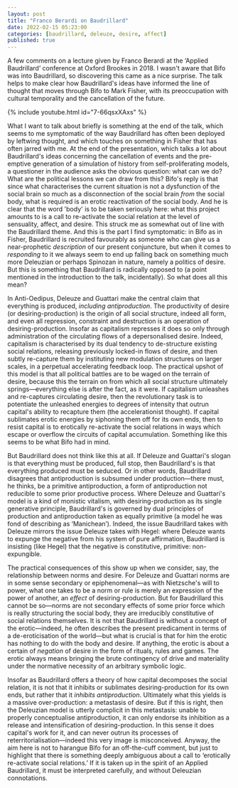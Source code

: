 ```yaml
---
layout: post
title: "Franco Berardi on Baudrillard"
date: 2022-02-15 05:23:00
categories: [baudrillard, deleuze, desire, affect]
published: true
---
```


A few comments on a lecture given by Franco Berardi at the ‘Applied Baudrillard’ conference at Oxford Brookes in 2018. I wasn't aware that Bifo was into Baudrillard, so discovering this came as a nice surprise. The talk helps to make clear how Baudrillard's ideas have informed the line of thought that moves through Bifo to Mark Fisher, with its preoccupation with cultural temporality and the cancellation of the future.

{% include youtube.html id="7-66qsxXAxs" %}

What I want to talk about briefly is something at the end of the talk, which seems to me symptomatic of the way Baudrillard has often been deployed by leftwing thought, and which touches on something in Fisher that has often jarred with me. At the end of the presentation, which talks a lot about Baudrillard's ideas concerning the cancellation of events and the pre-emptive generation of a simulation of history from self-proliferating models, a questioner in the audience asks the obvious question: what can we do? What are the political lessons we can draw from this? Bifo's reply is that since what characterises the current situation is not a dysfunction of the social brain so much as a disconnection of the social brain _from_ the social body, what is required is an erotic reactivation of the social body. And he is clear that the word 'body' is to be taken seriously here: what this project amounts to is a call to re-activate the social relation at the level of sensuality, affect, and desire. This struck me as somewhat out of line with the Baudrillard theme. And this is the part I find symptomatic: in Bifo as in Fisher, Baudrillard is recruited favourably as someone who can give us a near-prophetic _description_ of our present conjuncture, but when it comes to _responding_ to it we always seem to end up falling back on something much more Deleuzian or perhaps Spinozan in nature, namely a politics of desire. But this is something that Baudrillard is radically opposed to (a point mentioned in the introduction to the talk, incidentally). So what does all this mean?

In Anti-Oedipus, Deleuze and Guattari make the central claim that everything is produced, _including antiproduction_. The productivity of desire (or desiring-production) is the origin of all social structure, indeed all form, and even all repression, constraint and destruction is an operation of desiring-production. Insofar as capitalism represses it does so only through administration of the circulating flows of a depersonalised desire. Indeed, capitalism is characterised by its dual tendency to de-structure existing social relations, releasing previously locked-in flows of desire, and then subtly re-capture them by instituting new modulation structures on larger scales, in a perpetual accelerating feedback loop. The practical upshot of this model is that all political battles are to be waged on the terrain of desire, because this the terrain on from which all social structure ultimately springs—everything else is after the fact, as it were. If capitalism unleashes and re-captures circulating desire, then the revolutionary task is to potentiate the unleashed energies to degrees of intensity that outrun capital's ability to recapture them (the accelerationist thought). If capital sublimates erotic energies by siphoning them off for its own ends, then to resist capital is to erotically re-activate the social relations in ways which escape or overflow the circuits of capital accumulation. Something like this seems to be what Bifo had in mind.

But Baudrillard does not think like this at all. If Deleuze and Guattari's slogan is that everything must be produced, full stop, then Baudrillard's is that everything produced must be seduced. Or in other words, Baudrillard disagrees that antiproduction is subsumed under production—there must, he thinks, be a primitive antiproduction, a form of antiproduction not reducible to some prior productive process. Where Deleuze and Guattari's model is a kind of monistic vitalism, with desiring-production as its single generative principle, Baudrillard's is governed by dual principles of production and antiproduction taken as equally primitive (a model he was fond of describing as ‘Manichean’). Indeed, the issue Baudrillard takes with Deleuze mirrors the issue Deleuze takes with Hegel: where Deleuze wants to expunge the negative from his system of pure affirmation, Baudrillard is insisting (like Hegel) that the negative is constitutive, primitive: non-expungible.

The practical consequences of this show up when we consider, say, the relationship between norms and desire. For Deleuze and Guattari norms are in some sense secondary or epiphenomenal—as with Nietzsche's will to power, what one takes to be a norm or rule is merely an expression of the power of another, an _effect_ of desiring-production. But for Baudrillard this cannot be so—norms are not secondary effects of some prior force which is really structuring the social body, they are irreducibly constitutive of social relations themselves. It is not that Baudrillard is without a concept of the erotic—indeed, he often describes the present predicament in terms of a de-eroticisation of the world—but what is crucial is that for him the erotic has nothing to do with the body and desire. If anything, the erotic is about a certain of _negation_ of desire in the form of rituals, rules and games. The erotic always means bringing the brute contingency of drive and materiality under the normative necessity of an arbitrary symbolic logic.

Insofar as Baudrillard offers a theory of how capital decomposes the social relation, it is not that it inhibits or sublimates desiring-production for its own ends, but rather that it _inhibits antiproduction_. Ultimately what this yields is a massive over-production: a metastasis of desire. But if this is right, then the Deleuzian model is utterly complicit in this metastasis: unable to properly conceptualise antiproduction, it can only endorse its inhibition as a release and intensification of desiring-production. In this sense it does capital's work for it, and can never outrun its processes of reterritorialisation—indeed this very image is misconceived. Anyway, the aim here is not to harangue Bifo for an off-the-cuff comment, but just to highlight that there is something deeply ambiguous about a call to ‘erotically re-activate social relations.’ If it is taken up in the spirit of an Applied Baudrillard, it must be interpreted carefully, and without Deleuzian connotations.
